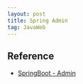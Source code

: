 ```yaml
---
layout: post
title: Spring Admin
tag: JavaWeb
---
```


## Reference
* [SpringBoot - Admin](https://codecentric.github.io/spring-boot-admin/current/)


